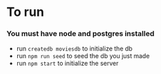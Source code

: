 # To run
###  You must have node and postgres installed

   - run `createdb moviesdb` to initialize the db
   - run `npm run seed` to seed the db you just made
   - run `npm start` to initialize the server
